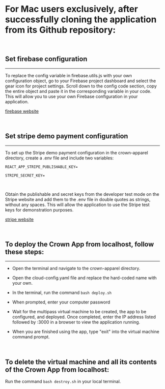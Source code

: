 # For Mac users exclusively, after successfully cloning the application from its Github repository:

<br>

## Set firebase configuration
---

To replace the config variable in firebase.utils.js with your own configuration object, go to your Firebase project dashboard and select the gear icon for project settings. Scroll down to the config code section, copy the entire object and paste it in the corresponding variable in your code. This will allow you to use your own Firebase configuration in your application.

[firebase website](https://firebase.google.com/)

<br>

## Set stripe demo payment configuration
---

To set up the Stripe demo payment configuration in the crown-apparel directory, create a .env file and include two variables:

`REACT_APP_STRIPE_PUBLISHABLE_KEY=`

`STRIPE_SECRET_KEY=`

<br>

Obtain the publishable and secret keys from the developer test mode on the Stripe website and add them to the .env file in double quotes as strings, without any spaces. This will allow the application to use the Stripe test keys for demonstration purposes.

[stripe website](https://stripe.com/)

<br>

## To deploy the Crown App from localhost, follow these steps:
---

* Open the terminal and navigate to the crown-apparel directory.

* Open the cloud-config.yaml file and replace the hard-coded name with your own.

* In the terminal, run the command `bash deploy.sh`

* When prompted, enter your computer password

* Wait for the multipass virtual machine to be created, the app to be configured, and deployed. Once completed, enter the IP address listed followed by :3000 in a browser to view the application running.

* When you are finished using the app, type "exit" into the virtual machine command prompt.

<br>

## To delete the virtual machine and all its contents of the Crown App from localhost:

Run the command `bash destroy.sh` in your local terminal.
